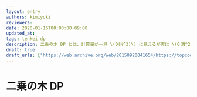```yaml
---
layout: entry
authors: kimiyuki
reviewers:
date: 2020-01-16T00:00:00+09:00
updated_at:
tags: tenkei dp
description: 二乗の木 DP とは、計算量が一見 \(O(N^3)\) に見えるが実は \(O(N^2)\) であるようなある種類の木 DP のこと。実装方法と計算量による DP の分類のひとつ。
draft: true
draft_urls: ["https://web.archive.org/web/20150920041654/https://topcoder.g.hatena.ne.jp/iwiwi/20120428/1335635594", "https://snuke.hatenablog.com/entry/2019/01/15/211812"]
---
```


# 二乗の木 DP
